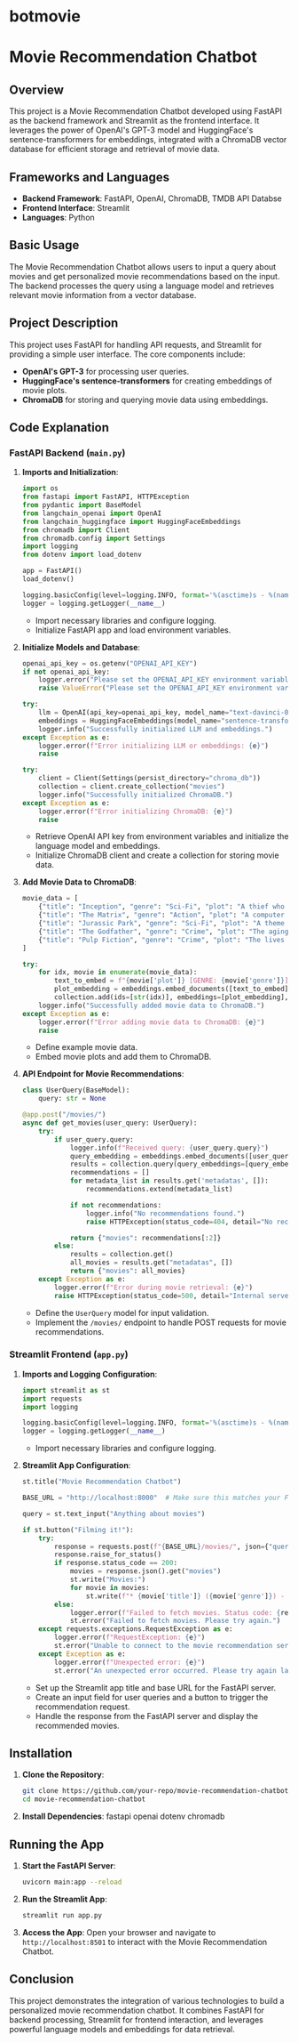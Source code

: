 # botmovie

# Movie Recommendation Chatbot

## Overview
This project is a Movie Recommendation Chatbot developed using FastAPI as the backend framework and Streamlit as the frontend interface. It leverages the power of OpenAI's GPT-3 model and HuggingFace's sentence-transformers for embeddings, integrated with a ChromaDB vector database for efficient storage and retrieval of movie data.


## Frameworks and Languages
- **Backend Framework**: FastAPI, OpenAI, ChromaDB, TMDB API Databse
- **Frontend Interface**: Streamlit
- **Languages**: Python

## Basic Usage
The Movie Recommendation Chatbot allows users to input a query about movies and get personalized movie recommendations based on the input. The backend processes the query using a language model and retrieves relevant movie information from a vector database.

## Project Description
This project uses FastAPI for handling API requests, and Streamlit for providing a simple user interface. The core components include:
- **OpenAI's GPT-3** for processing user queries.
- **HuggingFace's sentence-transformers** for creating embeddings of movie plots.
- **ChromaDB** for storing and querying movie data using embeddings.

## Code Explanation

### FastAPI Backend (`main.py`)
1. **Imports and Initialization**:
    ```python
    import os
    from fastapi import FastAPI, HTTPException
    from pydantic import BaseModel
    from langchain_openai import OpenAI
    from langchain_huggingface import HuggingFaceEmbeddings
    from chromadb import Client
    from chromadb.config import Settings
    import logging
    from dotenv import load_dotenv

    app = FastAPI()
    load_dotenv()

    logging.basicConfig(level=logging.INFO, format='%(asctime)s - %(name)s - %(levelname)s - %(message)s')
    logger = logging.getLogger(__name__)
    ```

    - Import necessary libraries and configure logging.
    - Initialize FastAPI app and load environment variables.

2. **Initialize Models and Database**:
    ```python
    openai_api_key = os.getenv("OPENAI_API_KEY")
    if not openai_api_key:
        logger.error("Please set the OPENAI_API_KEY environment variable.")
        raise ValueError("Please set the OPENAI_API_KEY environment variable.")

    try:
        llm = OpenAI(api_key=openai_api_key, model_name="text-davinci-003")
        embeddings = HuggingFaceEmbeddings(model_name="sentence-transformers/all-MiniLM-L6-v2")
        logger.info("Successfully initialized LLM and embeddings.")
    except Exception as e:
        logger.error(f"Error initializing LLM or embeddings: {e}")
        raise

    try:
        client = Client(Settings(persist_directory="chroma_db"))
        collection = client.create_collection("movies")
        logger.info("Successfully initialized ChromaDB.")
    except Exception as e:
        logger.error(f"Error initializing ChromaDB: {e}")
        raise
    ```

    - Retrieve OpenAI API key from environment variables and initialize the language model and embeddings.
    - Initialize ChromaDB client and create a collection for storing movie data.

3. **Add Movie Data to ChromaDB**:
    ```python
    movie_data = [
        {"title": "Inception", "genre": "Sci-Fi", "plot": "A thief who steals corporate secrets through the use of dream-sharing technology."},
        {"title": "The Matrix", "genre": "Action", "plot": "A computer hacker learns about the true nature of reality and his role in the war against its controllers."},
        {"title": "Jurassic Park", "genre": "Sci-Fi", "plot": "A theme park suffers a major power breakdown that allows its cloned dinosaur exhibits to run amok."},
        {"title": "The Godfather", "genre": "Crime", "plot": "The aging patriarch of an organized crime dynasty transfers control of his clandestine empire to his reluctant son."},
        {"title": "Pulp Fiction", "genre": "Crime", "plot": "The lives of two mob hitmen, a boxer, a gangster and his wife, and a pair of diner bandits intertwine in four tales of violence and redemption."},
    ]

    try:
        for idx, movie in enumerate(movie_data):
            text_to_embed = f"{movie['plot']} [GENRE: {movie['genre']}]"
            plot_embedding = embeddings.embed_documents([text_to_embed])[0]
            collection.add(ids=[str(idx)], embeddings=[plot_embedding], metadatas=[movie], documents=[text_to_embed])
        logger.info("Successfully added movie data to ChromaDB.")
    except Exception as e:
        logger.error(f"Error adding movie data to ChromaDB: {e}")
        raise
    ```

    - Define example movie data.
    - Embed movie plots and add them to ChromaDB.

4. **API Endpoint for Movie Recommendations**:
    ```python
    class UserQuery(BaseModel):
        query: str = None

    @app.post("/movies/")
    async def get_movies(user_query: UserQuery):
        try:
            if user_query.query:
                logger.info(f"Received query: {user_query.query}")
                query_embedding = embeddings.embed_documents([user_query.query])[0]
                results = collection.query(query_embeddings=[query_embedding], n_results=3)
                recommendations = []
                for metadata_list in results.get('metadatas', []):
                    recommendations.extend(metadata_list)

                if not recommendations:
                    logger.info("No recommendations found.")
                    raise HTTPException(status_code=404, detail="No recommendations found")

                return {"movies": recommendations[:2]}
            else:
                results = collection.get()
                all_movies = results.get("metadatas", [])
                return {"movies": all_movies}
        except Exception as e:
            logger.error(f"Error during movie retrieval: {e}")
            raise HTTPException(status_code=500, detail="Internal server error")
    ```

    - Define the `UserQuery` model for input validation.
    - Implement the `/movies/` endpoint to handle POST requests for movie recommendations.

### Streamlit Frontend (`app.py`)
1. **Imports and Logging Configuration**:
    ```python
    import streamlit as st
    import requests
    import logging

    logging.basicConfig(level=logging.INFO, format='%(asctime)s - %(name)s - %(levelname)s - %(message)s')
    logger = logging.getLogger(__name__)
    ```

    - Import necessary libraries and configure logging.

2. **Streamlit App Configuration**:
    ```python
    st.title("Movie Recommendation Chatbot")

    BASE_URL = "http://localhost:8000"  # Make sure this matches your FastAPI server port

    query = st.text_input("Anything about movies")

    if st.button("Filming it!"):
        try:
            response = requests.post(f"{BASE_URL}/movies/", json={"query": query})
            response.raise_for_status()
            if response.status_code == 200:
                movies = response.json().get("movies")
                st.write("Movies:")
                for movie in movies:
                    st.write(f"* {movie['title']} ({movie['genre']}) - {movie['plot']}")
            else:
                logger.error(f"Failed to fetch movies. Status code: {response.status_code}, Response: {response.text}")
                st.error("Failed to fetch movies. Please try again.")
        except requests.exceptions.RequestException as e:
            logger.error(f"RequestException: {e}")
            st.error("Unable to connect to the movie recommendation service. Please try again later.")
        except Exception as e:
            logger.error(f"Unexpected error: {e}")
            st.error("An unexpected error occurred. Please try again later.")
    ```

    - Set up the Streamlit app title and base URL for the FastAPI server.
    - Create an input field for user queries and a button to trigger the recommendation request.
    - Handle the response from the FastAPI server and display the recommended movies.

## Installation
1. **Clone the Repository**:
    ```bash
    git clone https://github.com/your-repo/movie-recommendation-chatbot.git
    cd movie-recommendation-chatbot
    ```

2. **Install Dependencies**:
    fastapi
    openai
    dotenv
    chromadb

## Running the App
1. **Start the FastAPI Server**:
    ```bash
    uvicorn main:app --reload
    ```

2. **Run the Streamlit App**:
    ```bash
    streamlit run app.py
    ```

3. **Access the App**:
    Open your browser and navigate to `http://localhost:8501` to interact with the Movie Recommendation Chatbot.

## Conclusion
This project demonstrates the integration of various technologies to build a personalized movie recommendation chatbot. It combines FastAPI for backend processing, Streamlit for frontend interaction, and leverages powerful language models and embeddings for data retrieval.
